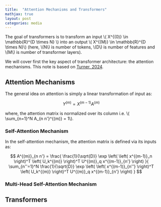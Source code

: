 ```yaml
---
title:  "Attention Mechanisms and Transformers"
mathjax: true
layout: post
categories: media
---
```


The goal of transformers is to transform an input \\( X^{(0)} \in \mathbb{R}^{D \times N} \\) into an output \\( X^{(M)} \in \mathbb{R}^{D \times N}\\) (here, \\(N\\) is number of tokens, \\(D\\) is number of features and \\(M\\) is number of transformer layers).

We will cover first the key aspect of transformer architecture: the attention mechanisms. This note is based on [Turner, 2024](https://arxiv.org/abs/2304.10557).

## Attention Mechanisms

The general idea on attention is simply a linear transformation of input as:

$$
Y^{(m)} = X^{(m-1)} A^{(m)}
$$

where, the attention matrix is normalized over its column i.e. \\( \sum_{n=1}^N A_{n n'}^{(m)} = 1\\).

### Self-Attention Mechanism

In the self-attention mechanism, the attention matrix is defined via its inputs as:

$$
A^{(m)}_{n n'} = \frac{ \frac{1}{\sqrt{D}} \exp \left( \left( x^{(m-1)}_n \right)^T \left( U_k^{(m)} \right)^T U^{(m)}_q x^{(m-1)}_{n'} \right) }{ \sum_{n''=1}^N \frac{1}{\sqrt{D}} \exp \left( \left( x^{(m-1)}_{n''} \right)^T \left( U_k^{(m)} \right)^T U^{(m)}_q x^{(m-1)}_{n'} \right) }
$$

### Multi-Head Self-Attention Mechanism

## Transformers
